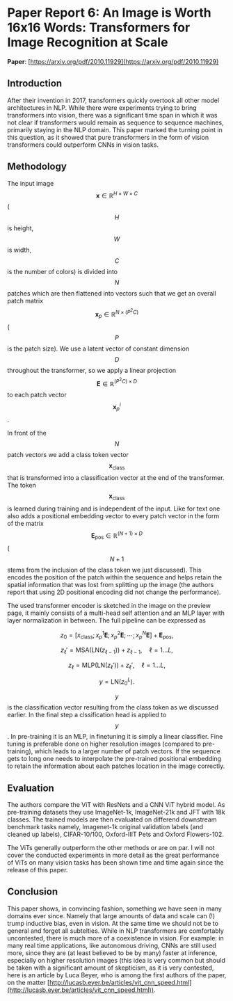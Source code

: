 # Paper Report 6: An Image is Worth 16x16 Words: Transformers for Image Recognition at Scale

**Paper**: [https://arxiv.org/pdf/2010.11929](https://arxiv.org/pdf/2010.11929)

## Introduction

After their invention in 2017, transformers quickly overtook all other model architectures in NLP. While there were experiments
trying to bring transformers into vision, there was a significant time span in which it was not clear if transformers
would remain as sequence to sequence machines, primarily staying in the NLP domain. This paper marked the turning point in this
question, as it showed that pure transformers in the form of vision transformers could outperform CNNs in vision tasks.

## Methodology

The input image $$ \mathbf{x} \in \mathbb{R}^{H\times W\times C}$$ ($$ H$$ is height, $$ W$$ is width, $$ C$$ is the number of colors) is
divided into $$N$$ patches which are then flattened into vectors such that we get an overall patch matrix $$  \mathbf{x}_p \in \mathbb{R}^{N \times (P^2 C)} $$ ($$ P$$ is the patch size).
We use a latent vector of constant dimension $$D$$ throughout the transformer, so we apply a linear projection $$\mathbf{E} \in \mathbb{R}^{(P^2 C) \times D}$$ to each
patch vector $$ \mathbf{x}_p^i $$.


In front of the $$N$$ patch vectors we 
add a class token vector $$\mathbf{x}_{\text{class}}$$ that is transformed into a classification vector at the end of the transformer. The token $$\mathbf{x}_{\text{class}}$$ is
learned during training and is independent of the input.
Like for text one also adds a positional embedding vector to every patch vector in the form of the matrix $$  \mathbf{E}_{\text{pos}} \in \mathbb{R}^{(N+1) \times D} $$
($$N+1$$ stems from the inclusion of the class token we just discussed). 
This encodes the position of the patch within the sequence and helps retain the spatial information
that was lost from splitting up the image (the authors report that using 2D positional encoding did not change the performance). 

The used transformer encoder is sketched in the image on the preview page, it mainly consists of a multi-head self attention and an MLP layer with layer normalization in between.
The full pipeline can be expressed as 

$$z_0 = \left[ x_{\text{class}}; x_p^1 \mathbf{E}; x_p^2 \mathbf{E}; \cdots ; x_p^N \mathbf{E} \right] + \mathbf{E}_{\text{pos}}, $$

$$z_\ell' = \text{MSA}(\text{LN}(z_{\ell-1})) + z_{\ell-1}, \quad \ell = 1 \dots L, $$

$$z_\ell = \text{MLP}(\text{LN}(z_\ell')) + z_\ell', \quad \ell = 1 \dots L, $$

$$ y = \text{LN}(z_0^L).$$

$$y$$ is the classification vector resulting from the class token as we discussed earlier. In the final step a clssification head is applied to $$y$$.
In pre-training it is an MLP, in finetuning it is simply a linear classifier. Fine tuning is preferable done on higher resolution images (compared to pre-training),
which leads to a larger number of patch vectors. If the sequence gets to long one needs to interpolate the pre-trained positional embedding to retain the
information about each patches location in the image correctly.

## Evaluation

The authors compare the ViT with ResNets and a CNN ViT hybrid model. As pre-training datasets they use ImageNet-1k, ImageNet-21k and JFT with 18k classes.
The trained models are then evaluated on differend downstream benchmark tasks namely, Imagenet-1k original validation labels (and cleaned up labels), CIFAR-10/100,
 Oxford-IIIT Pets and Oxford Flowers-102.

The ViTs generally outperform the other methods or are on par. I will not cover the conducted experiments in more detail as the great performance of ViTs on many vision tasks has been shown
time and time again since the release of this paper.

## Conclusion

This paper shows, in convincing fashion, something we have seen in many domains ever since. Namely that large amounts of data and scale
can (!) trump inductive bias, even in vision. At the same time we should not be to general and forget all subtelties.
While in NLP transformers are comfortably uncontested, there is much more of a coexistence in vision.
For example: in many real time applications, like autonomous driving, CNNs are still used more, since they are (at least believed to be by many)
faster at inference, especially on higher resolution images (this idea is very common but should be taken with a significant amount of skepticism,
as it is very contested, here is an article by Luca Beyer, who is among the first authors of the paper, on the matter [http://lucasb.eyer.be/articles/vit_cnn_speed.html](http://lucasb.eyer.be/articles/vit_cnn_speed.html)).
